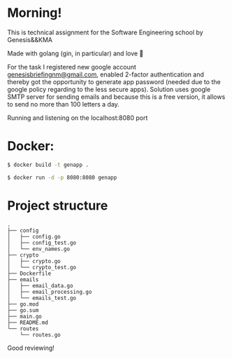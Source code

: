 # Morning!

This is technical assignment for the Software Engineering school by Genesis&&KMA

Made with golang (gin, in particular) and love 🤗

For the task I registered new google account genesisbriefingnm@gmail.com, enabled 2-factor authentication and thereby got the opportunity to generate app password (needed due to the google policy regarding to the less secure apps).
Solution uses google SMTP server for sending emails and because this is a free version, it allows to send no more than 100 letters a day.

Running and listening on the localhost:8080 port 

# Docker: 
```bash
$ docker build -t genapp .

$ docker run -d -p 8080:8080 genapp
```


# Project structure
```
.
├── config
│   ├── config.go
│   ├── config_test.go
│   └── env_names.go
├── crypto
│   ├── crypto.go
│   └── crypto_test.go
├── Dockerfile
├── emails
│   ├── email_data.go
│   ├── email_processing.go
│   └── emails_test.go
├── go.mod
├── go.sum
├── main.go
├── README.md
└── routes
    └── routes.go
```
Good reviewing!
